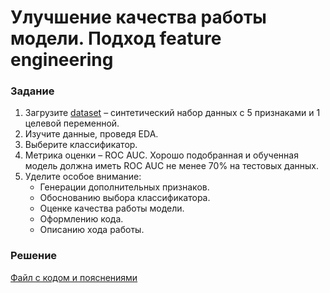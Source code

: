 # Улучшение качества работы модели. Подход feature engineering

### Задание
1. Загрузите [dataset](/Projects/10_Test_task/Task_1/dataset.csv) – синтетический набор данных с 5 признаками и 1 целевой переменной.
2. Изучите данные, проведя EDA.
3. Выберите классификатор.
4. Метрика оценки – ROC AUC. Хорошо подобранная и обученная модель должна иметь ROC AUC не менее 70% на тестовых данных.
5. Уделите особое внимание:
   - Генерации дополнительных признаков.
   - Обоснованию выбора классификатора.
   - Оценке качества работы модели.
   - Оформлению кода.
   - Описанию хода работы.

### Решение
[Файл с кодом и пояснениями](/Projects/10_Test_tasks/Task_1/Solution.ipynb)
